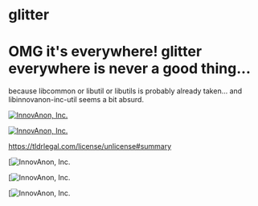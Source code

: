 # glitter
OMG it's everywhere!
glitter everywhere is never a good thing...
==========

because libcommon or libutil or libutils is probably already taken...
and libinnovanon-inc-util seems a bit absurd.



[![InnovAnon, Inc.](https://circleci.com/gh/InnovAnon-Inc/glitter.svg?style=svg)](https://circleci.com/gh/InnovAnon-Inc/glitter)

[![InnovAnon, Inc.](https://img.shields.io/github/license/InnovAnon-Inc/glitter?color=%23FF1100&label=Free%20Code%20for%20a%20Free%20World%21&logo=InnovAnon%2C%20Inc.&logoColor=%23FF1133&style=plastic)](https://unlicense.org/)

<https://tldrlegal.com/license/unlicense#summary>

[![InnovAnon, Inc.](https://img.shields.io/github/commits-since/InnovAnon-Inc/glitter/latest?color=%23FF1100&include_prereleases&logo=InnovAnon%2C%20Inc.&logoColor=%23FF1133&style=plastic)

[![InnovAnon, Inc.](https://img.shields.io/github/repo-size/InnovAnon-Inc/glitter?color=%23FF1100&logo=InnovAnon%2C%20Inc.&logoColor=%23FF1133&style=plastic)

[![InnovAnon, Inc.](https://img.shields.io/librariesio/github/InnovAnon-Inc/glitter?color=%23FF1100&style=plastic)

